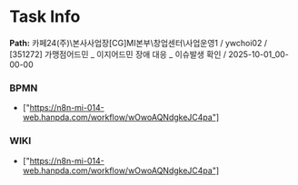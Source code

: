# Task Info

**Path:** 카페24(주)\본사사업장\[CG]MI본부\창업센터\사업운영1 / ywchoi02 / [351272] 가맹점어드민 _ 이지어드민 장애 대응 _ 이슈발생 확인 / 2025-10-01_00-00-00

### BPMN
- ["https://n8n-mi-014-web.hanpda.com/workflow/wOwoAQNdgkeJC4pa"]

### WIKI
- ["https://n8n-mi-014-web.hanpda.com/workflow/wOwoAQNdgkeJC4pa"]

